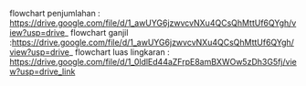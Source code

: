 flowchart penjumlahan : https://drive.google.com/file/d/1_awUYG6jzwvcvNXu4QCsQhMttUf6QYgh/view?usp=drive_
flowchart ganjil :https://drive.google.com/file/d/1_awUYG6jzwvcvNXu4QCsQhMttUf6QYgh/view?usp=drive_
flowchart luas lingkaran : https://drive.google.com/file/d/1_0ldlEd44aZFrpE8amBXWOw5zDh3G5fj/view?usp=drive_link
